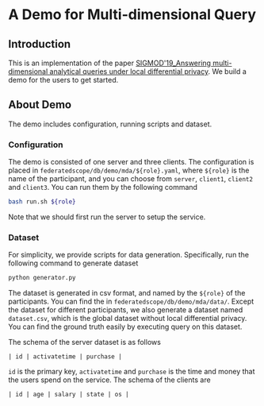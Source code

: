 # A Demo for Multi-dimensional Query

## Introduction
This is an implementation of the paper [SIGMOD'19_Answering multi-dimensional analytical queries under local differential privacy](https://par.nsf.gov/servlets/purl/10194803).
We build a demo for the users to get started. 

## About Demo
The demo includes configuration, running scripts and dataset.

### Configuration
The demo is consisted of one server and three clients.
The configuration is placed in `federatedscope/db/demo/mda/${role}.yaml`, where `${role}` is the name of the participant, and you can choose from `server`, `client1`, `client2` and `client3`. 
You can run them by the following command
```bash
bash run.sh ${role}
```
Note that we should first run the server to setup the service.

### Dataset
For simplicity, we provide scripts for data generation. 
Specifically, run the following command to generate dataset
```bash
python generator.py
```
The dataset is generated in csv format, and named by the `${role}` of the participants. 
You can find the in `federatedscope/db/demo/mda/data/`. 
Except the dataset for different participants, we also generate a dataset named `dataset.csv`, which is the global dataset without local differential privacy. 
You can find the ground truth easily by executing query on this dataset. 

The schema of the server dataset is as follows
```
| id | activatetime | purchase |
```
`id` is the primary key, `activatetime` and `purchase` is the time and money that the users spend on the service.
The schema of the clients are 
```
| id | age | salary | state | os |
```
